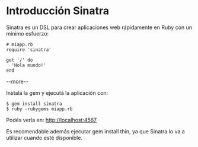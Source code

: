# Introducción Sinatra

Sinatra es un DSL para crear aplicaciones web rápidamente en 
Ruby con un mínimo esfuerzo:

	# miapp.rb
	require 'sinatra'

	get '/' do
	  'Hola mundo!'
	end

--more--

Instalá la gem y ejecutá la aplicación con:

	$ gem install sinatra
	$ ruby -rubygems miapp.rb

Podés verla en: [http://localhost:4567](http://localhost:4567)

Es recomendable además ejecutar gem install thin, ya que Sinatra lo va a utilizar cuando esté disponible.